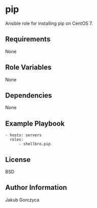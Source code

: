 pip
===

Ansible role for installing pip on CentOS 7.

Requirements
------------

None

Role Variables
--------------

None

Dependencies
------------

None

Example Playbook
----------------

    - hosts: servers
      roles:
          - shellbro.pip

License
-------

BSD

Author Information
------------------

Jakub Gorczyca
